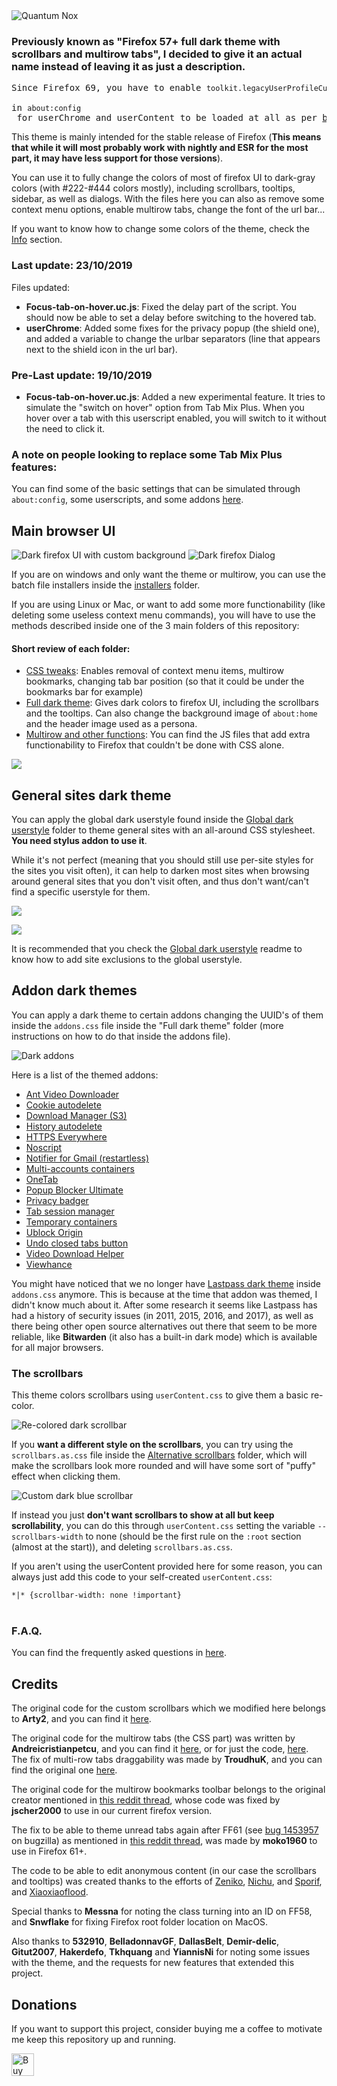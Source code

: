 <img src="https://i.imgur.com/F7qziom.png" title="Quantum Nox"/>

<h3>Previously known as "Firefox 57+ full dark theme with scrollbars and multirow tabs", I decided to give it an actual name instead of leaving it as just a description.</h3>
<pre>Since Firefox 69, you have to enable <code>toolkit.legacyUserProfileCustomizations.stylesheets</code> 
in <code>about:config</code> for userChrome and userContent to be loaded at all as per <a href="https://bugzilla.mozilla.org/show_bug.cgi?id=1541233#c35">bug #1541233</a>.</pre>

<p>This theme is mainly intended for the stable release of Firefox (<b>This means that while it will most probably work with nightly and ESR for the most part, it may have less support for those versions</b>).</p>
<p>You can use it to fully change the colors of most of firefox UI to dark-gray colors (with #222-#444 colors mostly), including scrollbars, tooltips, sidebar, as well as dialogs. With the files here you can also as remove some context menu options, enable multirow tabs, change the font of the url bar...</p>

<p>If you want to know how to change some colors of the theme, check the <a href="https://github.com/Izheil/Quantum-Nox-Firefox-Dark-Full-Theme/tree/master/Info#Editting CSS files">Info</a> section.</p>

<h3>Last update: <b>23/10/2019</b></h3>
<p>Files updated:</p>
<ul>
	<li><b>Focus-tab-on-hover.uc.js</b>: Fixed the delay part of the script. You should now be able to set a delay before switching to the hovered tab.</li>
	<li><b>userChrome</b>: Added some fixes for the privacy popup (the shield one), and added a variable to change the urlbar separators (line that appears next to the shield icon in the url bar).</li>
</ul>
<h3>Pre-Last update: <b>19/10/2019</b></h3>
<ul>
	<li><b>Focus-tab-on-hover.uc.js</b>: Added a new experimental feature. It tries to simulate the "switch on hover" option from Tab Mix Plus. When you hover over a tab with this userscript enabled, you will switch to it without the need to click it.</li>
</ul>

<h3>A note on people looking to replace some Tab Mix Plus features:</h3>
<p>You can find some of the basic settings that can be simulated through <code>about:config</code>, some userscripts, and some addons <a href="https://github.com/Izheil/Quantum-Nox-Firefox-Dark-Full-Theme/tree/master/Info#Replacing-some-Tab-Mix-Plus-features">here</a>.</p>

<h2>Main browser UI</h2>
<img src="https://i.imgur.com/zNKhEV6.png" title="Dark firefox UI with custom background" />
<img src="https://i.imgur.com/q8MhDSX.png" title="Dark firefox Dialog" />

<p>If you are on windows and only want the theme or multirow, you can use the batch file installers inside the <a href="https://github.com/Izheil/Quantum-Nox-Firefox-Dark-Full-Theme/tree/master/Installers">installers</a> folder.</p> 

<p>If you are using Linux or Mac, or want to add some more functionability (like deleting some useless context menu commands), you will have to use the methods described inside one of the 3 main folders of this repository:</p>

<h4>Short review of each folder:</h4>
<ul>
  <li><a href="https://github.com/Izheil/Quantum-Nox-Firefox-Dark-Full-Theme/tree/master/CSS%20tweaks">CSS tweaks</a>: Enables removal of context menu items, multirow bookmarks, changing tab bar position (so that it could be under the bookmarks bar for example)</li>
  <li><a href="https://github.com/Izheil/Quantum-Nox-Firefox-Dark-Full-Theme/tree/master/Full%20dark%20theme">Full dark theme</a>: Gives dark colors to firefox UI, including the scrollbars and the tooltips. Can also change the background image of <code>about:home</code> and the header image used as a persona.</li>
  <li><a href="https://github.com/Izheil/Quantum-Nox-Firefox-Dark-Full-Theme/tree/master/Multirow%20and%20other%20functions">Multirow and other functions</a>: You can find the JS files that add extra functionability to Firefox that couldn't be done with CSS alone.</li>
</ul>

<img src="https://i.imgur.com/OhKiBCI.png">

<h2>General sites dark theme</h2>
<p>You can apply the global dark userstyle found inside the <a href="https://github.com/Izheil/Quantum-Nox-Firefox-Dark-Full-Theme/tree/master/Global%20dark%20userstyle">Global dark userstyle</a> folder to theme general sites with an all-around CSS stylesheet. <b>You need stylus addon to use it</b>.</p>

<p>While it's not perfect (meaning that you should still use per-site styles for the sites you visit often), it can help to darken most sites when browsing around general sites that you don't visit often, and thus don't want/can't find a specific userstyle for them.</p>
<img src="https://i.imgur.com/o94dio6.png">

<a href="https://raw.githubusercontent.com/Izheil/Quantum-Nox-Firefox-Dark-Full-Theme/master/Global%20dark%20userstyle/Quantum%20Nox%20-%20Global%20dark%20style.user.css"><img src="https://img.shields.io/badge/Install%20directly%20with-Stylus-00adad.svg"></a>

<p>It is recommended that you check the <a href="https://github.com/Izheil/Quantum-Nox-Firefox-Dark-Full-Theme/tree/master/Global%20dark%20userstyle">Global dark userstyle</a> readme to know how to add site exclusions to the global userstyle.</p>

<h2>Addon dark themes</h2>
<p>You can apply a dark theme to certain addons changing the UUID's of them inside the <code>addons.css</code> file inside the "Full dark theme" folder (more instructions on how to do that inside the addons file).</p>
<img src="https://i.imgur.com/bEleqP7.png" title="Dark addons" />
<p>Here is a list of the themed addons:</p>
<ul>
	<li><a href="https://addons.mozilla.org/es/firefox/addon/video-downloader-player/">Ant Video Downloader</a></li>
	<li><a href="https://addons.mozilla.org/es/firefox/addon/cookie-autodelete/">Cookie autodelete</a></li>
	<li><a href="https://addons.mozilla.org/es/firefox/addon/s3download-statusbar/">Download Manager (S3)</a></li>
	<li><a href="https://addons.mozilla.org/es/firefox/addon/history-autodelete/">History autodelete</a></li>
	<li><a href="https://addons.mozilla.org/es/firefox/addon/https-everywhere/">HTTPS Everywhere</a></li>
	<li><a href="https://addons.mozilla.org/es/firefox/addon/noscript/">Noscript</a></li>
	<li><a href="https://addons.mozilla.org/en-US/firefox/addon/gmail-notifier-restartless/">Notifier for Gmail (restartless)</a></li>
	<li><a href="https://addons.mozilla.org/es/firefox/addon/multi-account-containers/">Multi-accounts containers</a></li>
	<li><a href="https://addons.mozilla.org/es/firefox/addon/onetab/">OneTab</a></li>
	<li><a href="https://addons.mozilla.org/en-US/firefox/addon/popup-blocker-ultimate/">Popup Blocker Ultimate</a></li>
	<li><a href="https://addons.mozilla.org/es/firefox/addon/privacy-badger17/">Privacy badger</a></li>
	<li><a href="https://addons.mozilla.org/es/firefox/addon/tab-session-manager/">Tab session manager</a></li>
	<li><a href="https://addons.mozilla.org/es/firefox/addon/temporary-containers/">Temporary containers</a></li>
	<li><a href="https://addons.mozilla.org/es/firefox/addon/ublock-origin/">Ublock Origin</a></li>
	<li><a href="https://addons.mozilla.org/es/firefox/addon/undo-closed-tabs-revived/">Undo closed tabs button</a></li>
	<li><a href="https://addons.mozilla.org/es/firefox/addon/video-downloadhelper/">Video Download Helper</a></li> 
	<li><a href="https://addons.mozilla.org/es/firefox/addon/viewhance/">Viewhance</a></li>
</ul>

<p>You might have noticed that we no longer have <a href="https://gist.github.com/Izheil/49db523ee66d88995401bb6844605763">Lastpass dark theme</a> inside <code>addons.css</code> anymore. This is because at the time that addon was themed, I didn't know much about it. After some research it seems like Lastpass has had a history of security issues (in 2011, 2015, 2016, and 2017), as well as there being other open source alternatives out there that seem to be more reliable, like <b>Bitwarden</b> (it also has a built-in dark mode) which is available for all major browsers.</p>

<h3>The scrollbars</h3>

<p>This theme colors scrollbars using <code>userContent.css</code> to give them a basic re-color.</p> 
<img src="https://i.imgur.com/hqwoq9n.png" title="Re-colored dark scrollbar" />

<p>If you <b>want a different style on the scrollbars</b>, you can try using the <code>scrollbars.as.css</code> file inside the <a href="https://github.com/Izheil/Quantum-Nox-Firefox-Dark-Full-Theme/tree/master/Full%20dark%20theme/Alternative%20scrollbars%20%26%20tooltips/Alternative%20scrollbars">Alternative scrollbars</a> folder, which will make the scrollbars look more rounded and will have some sort of "puffy" effect when clicking them.</p>
<img src="https://i.imgur.com/sOHN1ds.gif" title="Custom dark blue scrollbar" />

<p>If instead you just <b>don't want scrollbars to show at all but keep scrollability</b>, you can do this through <code>userContent.css</code> setting the variable <code>--scrollbars-width</code> to none (should be the first rule on the <code>:root</code> section (almost at the start)), and deleting <code>scrollbars.as.css</code>.</p>
<p>If you aren't using the userContent provided here for some reason, you can always just add this code to your self-created <code>userContent.css</code>:</p><code>*|* {scrollbar-width: none !important}</code>
<br /><br />

<h3>F.A.Q.</h3>
<p>You can find the frequently asked questions in <a href="https://github.com/Izheil/Quantum-Nox-Firefox-Dark-Full-Theme/tree/master/Info#Frequently-asked-questions">here</a>.</p>

<h2>Credits</h2>
<p>The original code for the custom scrollbars which we modified here belongs to <b>Arty2</b>, and you can find it <a href="https://gist.github.com/Arty2/fdf19aea2c601032410516f059d58eb1">here</a>.
<p>The original code for the multirow tabs (the CSS part) was written by <b>Andreicristianpetcu</b>, and you can find it <a href="https://discourse.mozilla.org/t/tabs-in-two-or-more-rows-like-tabmixpro-in-quantum/21657/2">here</a>, or for just the code, <a href="https://github.com/andreicristianpetcu/UserChrome-Tweaks/blob/09fa38a304af88b685f4086bc8ea9997dd7db0fd/tabs/multi_row_tabs_firefox_v57.css">here</a>. The fix of multi-row tabs draggability was made by <b>TroudhuK</b>, and you can find the original one <a href="https://github.com/TroudhuK/userChrome.js/blob/patch-1/Firefox-57/Mehrzeilige-Tableiste/MultiRowTabLiteforFx.uc.js">here</a>.</p>
<p>The original code for the multirow bookmarks toolbar belongs to the original creator mentioned in <a href="https://www.reddit.com/r/firefox/comments/75wya9/multiple_row_bookmark_toolbar_for_firefox_5758/">this reddit thread</a>, whose code was fixed by <b>jscher2000</b> to use in our current firefox version.</p>
<p>The fix to be able to theme unread tabs again after FF61 (see <a href="https://bugzilla.mozilla.org/show_bug.cgi?format=default&id=1453957">bug 1453957</a> on bugzilla) as mentioned in <a href="https://www.reddit.com/r/FirefoxCSS/comments/8yruy8/tabbrowsertabunread_backgroundimage/">this reddit thread</a>, was made by <b>moko1960</b> to use in Firefox 61+.</p>
<p>The code to be able to edit anonymous content (in our case the scrollbars and tooltips) was created thanks to the efforts of <a href="http://mozilla.zeniko.ch/userchrome.js.html">Zeniko</a>, <a href="https://github.com/nuchi/firefox-quantum-userchromejs">Nichu</a>, and <a href="https://github.com/Sporif/firefox-quantum-userchromejs">Sporif</a>, and <a href="https://github.com/xiaoxiaoflood/firefox-scripts">Xiaoxiaoflood</a>.
<p>Special thanks to <b>Messna</b> for noting the class turning into an ID on FF58, and <b>Snwflake</b> for fixing Firefox root folder location on MacOS.</p>
<p>Also thanks to <b>532910</b>, <b>BelladonnavGF</b>, <b>DallasBelt</b>, <b>Demir-delic</b>, <b>Gitut2007</b>, <b>Hakerdefo</b>, <b>Tkhquang</b> and <b>YiannisNi</b> for noting some issues with the theme, and the requests for new features that extended this project.</p>

<h2>Donations</h2>
<p>If you want to support this project, consider buying me a coffee to motivate me keep this repository up and running.</p>
​
<a href='https://ko-fi.com/K3K4TQ97' target='_blank'><img height='36' style='border:0px;height:36px;' src='https://az743702.vo.msecnd.net/cdn/kofi2.png?v=2' border='0' alt='Buy Me a Coffee at ko-fi.com' /></a>